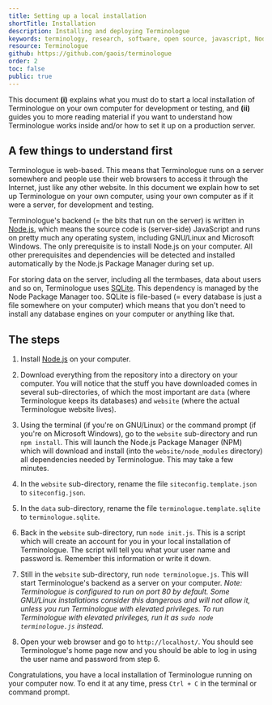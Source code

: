 ```yaml
---
title: Setting up a local installation
shortTitle: Installation
description: Installing and deploying Terminologue
keywords: terminology, research, software, open source, javascript, Node JS, Fiontar & Scoil na Gaeilge, DCU
resource: Terminologue
github: https://github.com/gaois/terminologue
order: 2
toc: false
public: true
---
```


This document **(i)** explains what you must do to start a local installation of Terminologue on your own computer for development or testing, and **(ii)** guides you to more reading material if you want to understand how Terminologue works inside and/or how to set it up on a production server.

## A few things to understand first

Terminologue is web-based. This means that Terminologue runs on a server somewhere and people use their web browsers to access it through the Internet, just like any other website. In this document we explain how to set up Terminologue on your own computer, using your own computer as if it were a server, for development and testing.

Terminologue's backend (= the bits that run on the server) is written in [Node.js](https://nodejs.org/), which means the source code is (server-side) JavaScript and runs on pretty much any operating system, including GNU/Linux and Microsoft Windows. The only prerequisite is to install Node.js on your computer. All other prerequisites and dependencies will be detected and installed automatically by the Node.js Package Manager during set up.

For storing data on the server, including all the termbases, data about users and so on, Terminologue uses [SQLite](https://www.sqlite.org/). This dependency is managed by the Node Package Manager too. SQLite is file-based (= every database is just a file somewhere on your computer) which means that you don't need to install any database engines on your computer or anything like that.

## The steps

1. Install [Node.js](https://nodejs.org/) on your computer.

2. Download everything from the repository into a directory on your computer. You will notice that the stuff you have downloaded comes in several sub-directories, of which the most important are `data` (where Terminologue keeps its databases) and `website` (where the actual Terminologue website lives).

3. Using the terminal (if you're on GNU/Linux) or the command prompt (if you're on Microsoft Windows), go to the `website` sub-directory and run `npm install`. This will launch the Node.js Package Manager (NPM) which will download and install (into the `website/node_modules` directory) all dependencies needed by Terminologue. This may take a few minutes.

4. In the `website` sub-directory, rename the file `siteconfig.template.json` to `siteconfig.json`.

5. In the `data` sub-directory, rename the file `terminologue.template.sqlite` to `terminologue.sqlite`.

6. Back in the `website` sub-directory, run `node init.js`. This is a script which will create an account for you in your local installation of Terminologue. The script will tell you what your user name and password is. Remember this information or write it down.

7. Still in the `website` sub-directory, run `node terminologue.js`. This will start Terminologue's backend as a server on your computer. *Note: Terminologue is configured to run on port 80 by default. Some GNU/Linux installations consider this dangerous and will not allow it, unless you run Terminologue with elevated privileges. To run Terminologue with elevated privileges, run it as `sudo node terminologue.js` instead.*

8. Open your web browser and go to `http://localhost/`. You should see Terminologue's home page now and you should be able to log in using the user name and password from step 6.

Congratulations, you have a local installation of Terminologue running on your computer now. To end it at any time, press `Ctrl + C` in the terminal or command prompt.
